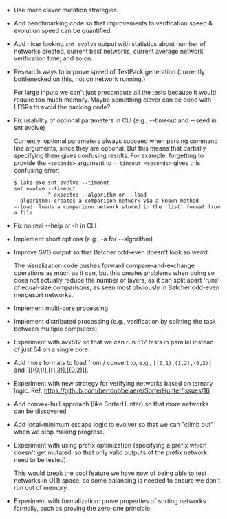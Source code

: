 - Use more clever mutation strategies.
- Add benchmarking code so that improvements to verification speed & evolution speed can be quantified.
- Add nicer looking `snt evolve` output with statistics about number of networks created, current best networks, current average network verification time, and so on.
- Research ways to improve speed of TestPack generation (currently bottlenecked on this, not on network running.)

    For large inputs we can't just precompute all the tests because it would require too much memory. Maybe something clever can be done with LFSRs to avoid the packing code?

- Fix usability of optional parameters in CLI (e.g., --timeout and --seed in snt evolve)

    Currently, optional parameters always succeed when parsing command line arguments, since they are optional. But this means that partially specifying them gives confusing results. For example, forgetting to provide the `<seconds>` argument to `--timeout <seconds>` gives this confusing error:

    ```
    $ lake exe snt evolve --timeout 
    snt evolve --timeout
               ^ expected --algorithm or --load
    --algorithm: creates a comparison network via a known method
    --load: loads a comparison network stored in the 'list' format from a file
    ```

- Fix no real --help or -h in CLI
- Implement short options (e.g., -a for --algorithm)
- Improve SVG output so that Batcher odd-even doesn't look so weird

    The visualization code pushes forward compare-and-exchange operations as much as it can, but this creates problems when doing so does not actually reduce the number of layers, as it can split apart 'runs' of equal-size comparisons, as seen most obviously in Batcher odd-even mergesort networks.

- Implement multi-core processing
- Implement distributed processing (e.g., verification by splitting the task between multiple computers)
- Experiment with avx512 so that we can run 512 tests in parallel instead of just 64 on a single core.
- Add more formats to load from / convert to, e.g., `[(0,1),(1,2),(0,2)]` and `[[(0,1)],[(1,2)],[(0,2)]].
- Experiment with new strategy for verifying networks based on ternary logic. Ref: https://github.com/bertdobbelaere/SorterHunter/issues/16
- Add convex-hull approach (like SorterHunter) so that more networks can be discovered
- Add local-minimum escape logic to evolver so that we can "climb out" when we stop making progress.
- Experiment with using prefix optimization (specifying a prefix which doesn't get mutated, so that only valid outputs of the prefix network need to be tested).

    This would break the cool feature we have now of being able to test networks in O(1) space, so some balancing is needed to ensure we don't run out of memory.

- Experiment with formalization: prove properties of sorting networks formally, such as proving the zero-one principle.
